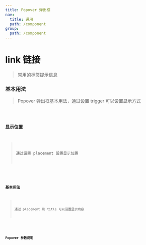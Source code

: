 ```yaml
---
title: Popover 弹出框
nav:
  title: 通用
  path: /component
group:
  path: /component
---
```


# link 链接

> 常用的标签提示信息

### 基本用法

> Popover 弹出框基本用法，通过设置 trigger 可以设置显示方式

<code src="./demo/index1.tsx" />

### 显示位置

> 通过设置 placement 设置显示位置

<code src="./demo/index2.tsx" />

### 基本用法

> 通过 placement 和 title 可以设置显示内容

<code src="./demo/index3.tsx" />

### Popover 参数说明

<API src="./index.tsx" />
